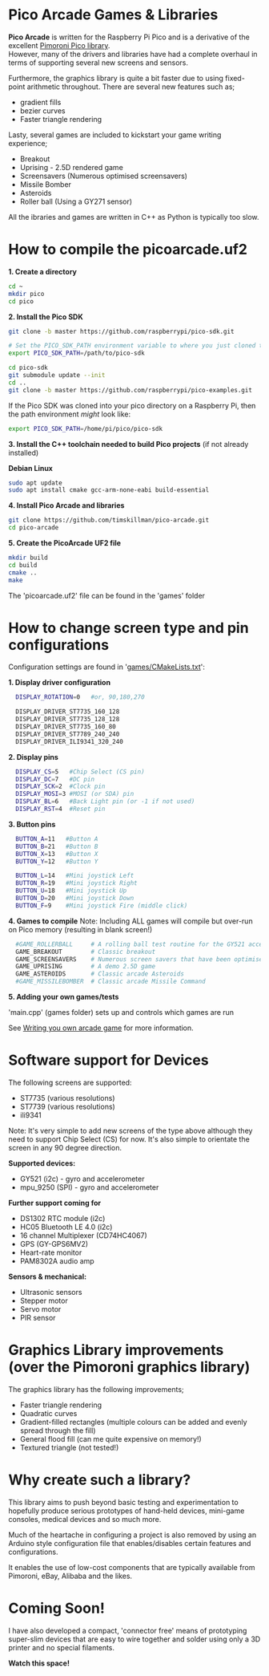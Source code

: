 # Pico Arcade Games & Libraries

**Pico Arcade** is written for the Raspberry Pi Pico and is a derivative of the excellent [Pimoroni Pico library](https://github.com/pimoroni/pimoroni-pico/).  
However, many of the drivers and libraries have had a complete overhaul in terms of supporting several new screens and sensors.  

Furthermore, the graphics library is quite a bit faster due to using fixed-point arithmetic throughout.  There are several new features such as;

- gradient fills
- bezier curves
- Faster triangle rendering

Lasty, several games are included to kickstart your game writing experience;

- Breakout
- Uprising - 2.5D rendered game
- Screensavers (Numerous optimised screensavers)
- Missile Bomber
- Asteroids
- Roller ball (Using a GY271 sensor)

All the ibraries and games are written in C++ as Python is typically too slow.


# How to compile the picoarcade.uf2

**1. Create a directory**

```bash
cd ~
mkdir pico
cd pico
```

**2. Install the Pico SDK**

```bash
git clone -b master https://github.com/raspberrypi/pico-sdk.git

# Set the PICO_SDK_PATH environment variable to where you just cloned the repo.
export PICO_SDK_PATH=/path/to/pico-sdk

cd pico-sdk
git submodule update --init
cd ..
git clone -b master https://github.com/raspberrypi/pico-examples.git
```
If the Pico SDK was cloned into your pico directory on a Raspberry Pi, then the path environment *might* look like:

```bash
export PICO_SDK_PATH=/home/pi/pico/pico-sdk
```

**3. Install the C++ toolchain needed to build Pico projects** (if not already installed)

**Debian Linux**
```bash
sudo apt update
sudo apt install cmake gcc-arm-none-eabi build-essential
```

**4. Install Pico Arcade and libraries**

```bash
git clone https://github.com/timskillman/pico-arcade.git
cd pico-arcade
```

**5. Create the PicoArcade UF2 file**

```bash
mkdir build
cd build
cmake ..
make
```

The 'picoarcade.uf2' file can be found in the 'games' folder


# How to change screen type and pin configurations

Configuration settings are found in '[games/CMakeLists.txt](games/CMakeLists.txt)':

**1. Display driver configuration**

```bash
  DISPLAY_ROTATION=0   #or, 90,180,270

  DISPLAY_DRIVER_ST7735_160_128
  DISPLAY_DRIVER_ST7735_128_128
  DISPLAY_DRIVER_ST7735_160_80
  DISPLAY_DRIVER_ST7789_240_240
  DISPLAY_DRIVER_ILI9341_320_240
```

**2. Display pins**

```bash
  DISPLAY_CS=5   #Chip Select (CS pin)
  DISPLAY_DC=7   #DC pin
  DISPLAY_SCK=2  #Clock pin
  DISPLAY_MOSI=3 #MOSI (or SDA) pin
  DISPLAY_BL=6   #Back Light pin (or -1 if not used)
  DISPLAY_RST=4  #Reset pin
```

**3. Button pins**

```bash
  BUTTON_A=11   #Button A
  BUTTON_B=21   #Button B
  BUTTON_X=13   #Button X
  BUTTON_Y=12   #Button Y

  BUTTON_L=14   #Mini joystick Left
  BUTTON_R=19   #Mini joystick Right
  BUTTON_U=18   #Mini joystick Up
  BUTTON_D=20   #Mini joystick Down
  BUTTON_F=9    #Mini joystick Fire (middle click)
```

**4. Games to compile**
Note: Including ALL games will compile but over-run on Pico memory (resulting in blank screen!)

```bash
  #GAME_ROLLERBALL     # A rolling ball test routine for the GY521 accelerometer 
  GAME_BREAKOUT        # Classic breakout
  GAME_SCREENSAVERS    # Numerous screen savers that have been optimised for speed
  GAME_UPRISING        # A demo 2.5D game
  GAME_ASTEROIDS       # Classic arcade Asteroids
  #GAME_MISSILEBOMBER  # Classic arcade Missile Command
```

**5. Adding your own games/tests**

'main.cpp' (games folder) sets up and controls which games are run

See [Writing you own arcade game](writing_your_own_game.md) for more information.


# Software support for Devices

The following screens are supported:

- ST7735 (various resolutions)
- ST7739 (various resolutions)
- ili9341

Note: It's very simple to add new screens of the type above although they need to support Chip Select (CS) for now.  It's also simple to orientate the screen in any 90 degree direction.


**Supported devices:**

- GY521 (i2c) - gyro and accelerometer
- mpu_9250 (SPI) - gyro and accelerometer

**Further support coming for**

- DS1302 RTC module (i2c)
- HC05 Bluetooth LE 4.0 (i2c)
- 16 channel Multiplexer (CD74HC4067)
- GPS (GY-GPS6MV2)
- Heart-rate monitor
- PAM8302A audio amp

**Sensors & mechanical:**

- Ultrasonic sensors
- Stepper motor
- Servo motor
- PIR sensor


# Graphics Library improvements (over the Pimoroni graphics library)

The graphics library has the following improvements;

- Faster triangle rendering
- Quadratic curves
- Gradient-filled rectangles (multiple colours can be added and evenly spread through the fill)
- General flood fill (can me quite expensive on memory!)
- Textured triangle (not tested!)


# Why create such a library?

This library aims to push beyond basic testing and experimentation to hopefully produce serious prototypes of hand-held devices, mini-game consoles, medical devices and so much more.

Much of the heartache in configuring a project is also removed by using an Arduino style configuration file that enables/disables certain features and configurations.

It enables the use of low-cost components that are typically available from Pimoroni, eBay, Alibaba and the likes.

# Coming Soon!

I have also developed a compact, 'connector free' means of prototyping super-slim devices that are easy to wire together and solder using only a 3D printer and no special filaments.

**Watch this space!**




 
